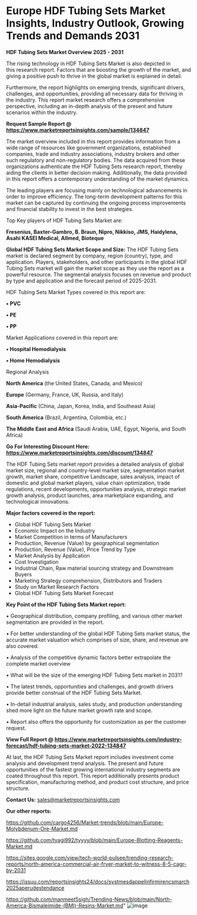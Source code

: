 # Europe HDF Tubing Sets Market Insights, Industry Outlook, Growing Trends and Demands 2031

<Strong> HDF Tubing Sets Market Overview 2025 - 2031</strong>

The rising technology in HDF Tubing Sets Market is also depicted in this research report. Factors that are boosting the growth of the market, and giving a positive push to thrive in the global market is explained in detail.

Furthermore, the report highlights on emerging trends, significant drivers, challenges, and opportunities, providing all necessary data for thriving in the industry. This report market research offers a comprehensive perspective, including an in-depth analysis of the present and future scenarios within the industry.

<strong>Request Sample Report @ <a href=https://www.marketreportsinsights.com/sample/134847>https://www.marketreportsinsights.com/sample/134847</a></strong>

The market overview included in this report provides information from a wide range of resources like government organizations, established companies, trade and industry associations, industry brokers and other such regulatory and non-regulatory bodies. The data acquired from these organizations authenticate the HDF Tubing Sets research report, thereby aiding the clients in better decision making. Additionally, the data provided in this report offers a contemporary understanding of the market dynamics.

The leading players are focusing mainly on technological advancements in order to improve efficiency. The long-term development patterns for this market can be captured by continuing the ongoing process improvements and financial stability to invest in the best strategies.

Top Key players of HDF Tubing Sets Market are:

<strong>Fresenius, Baxter-Gambro, B. Braun, Nipro, Nikkiso, JMS, Haidylena, Asahi KASEI Medical, Allmed, Bioteque</strong>

<strong><b>Global HDF Tubing Sets Market Scope and Size:</b></strong>
The HDF Tubing Sets market is declared segment by company, region (country), type, and application. Players, stakeholders, and other participants in the global HDF Tubing Sets market will gain the market scope as they use the report as a powerful resource. The segmental analysis focuses on revenue and product by type and application and the forecast period of 2025-2031.

HDF Tubing Sets Market Types covered in this report are:

<strong>• PVC

• PE

• PP</strong>

Market Applications covered in this report are:

<strong>• Hospital Hemodialysis

• Home Hemodialysis</strong> 

Regional Analysis

<strong>North America</strong> (the United States, Canada, and Mexico)

<strong>Europe</strong> (Germany, France, UK, Russia, and Italy)

<strong>Asia-Pacific</strong> (China, Japan, Korea, India, and Southeast Asia)

<strong>South America</strong> (Brazil, Argentina, Colombia, etc.)

<strong>The Middle East and Africa</strong> (Saudi Arabia, UAE, Egypt, Nigeria, and South Africa)

<strong>Go For Interesting Discount Here: <a href=https://www.marketreportsinsights.com/discount/134847>https://www.marketreportsinsights.com/discount/134847</a></strong>

The HDF Tubing Sets market report provides a detailed analysis of global market size, regional and country-level market size, segmentation market growth, market share, competitive Landscape, sales analysis, impact of domestic and global market players, value chain optimization, trade regulations, recent developments, opportunities analysis, strategic market growth analysis, product launches, area marketplace expanding, and technological innovations.

<strong><b>Major factors covered in the report:</b></strong>
<ul>
  <li>Global HDF Tubing Sets Market </li>
  <li>Economic Impact on the Industry</li>
  <li>Market Competition in terms of Manufacturers</li>
  <li>Production, Revenue (Value) by geographical segmentation</li>
  <li>Production, Revenue (Value), Price Trend by Type</li>
  <li>Market Analysis by Application</li>
  <li>Cost Investigation</li>
  <li>Industrial Chain, Raw material sourcing strategy and Downstream Buyers</li>
  <li>Marketing Strategy comprehension, Distributors and Traders</li>
  <li>Study on Market Research Factors</li>
  <li>Global HDF Tubing Sets Market Forecast</li>
</ul>

<strong><b>Key Point of the HDF Tubing Sets Market report:</b></strong>

• Geographical distribution, company profiling, and various other market segmentation are provided in the report.

• For better understanding of the global HDF Tubing Sets market status, the accurate market valuation which comprises of size, share, and revenue are also covered.

• Analysis of the competitive dynamic factors better extrapolate the complete market overview

• What will be the size of the emerging HDF Tubing Sets market in 2031?

• The latest trends, opportunities and challenges, and growth drivers provide better construal of the HDF Tubing Sets Market.

• In-detail industrial analysis, sales study, and production understanding shed more light on the future market growth rate and scope.

• Report also offers the opportunity for customization as per the customer request.

<strong><b>View Full Report @ <a href=https://www.marketreportsinsights.com/industry-forecast/hdf-tubing-sets-market-2022-134847>https://www.marketreportsinsights.com/industry-forecast/hdf-tubing-sets-market-2022-134847</a></b></strong>


At last, the HDF Tubing Sets Market report includes investment come analysis and development trend analysis. The present and future opportunities of the fastest growing international industry segments are coated throughout this report. This report additionally presents product specification, manufacturing method, and product cost structure, and price structure.

<strong>Contact Us:</strong>
sales@marketreportsinsights.com

<strong>Our other reports:</strong>

<a href=https://github.com/cargo4256/Market-trends/blob/main/Europe-Molybdenum-Ore-Market.md>https://github.com/cargo4256/Market-trends/blob/main/Europe-Molybdenum-Ore-Market.md</a>

<a href=https://github.com/tyagi992/tyyyy/blob/main/Europe-Blotting-Reagents-Market.md>https://github.com/tyagi992/tyyyy/blob/main/Europe-Blotting-Reagents-Market.md</a>

<a href=https://sites.google.com/view/tech-world-pulsee/trending-research-reports/north-america-commercial-air-fryer-market-to-witness-8-5-cagr-by-2031>https://sites.google.com/view/tech-world-pulsee/trending-research-reports/north-america-commercial-air-fryer-market-to-witness-8-5-cagr-by-2031</a>

<a href=https://issuu.com/reportsinsights24/docs/systmesdappelinfirmirencsmarch2025aperudestendance>https://issuu.com/reportsinsights24/docs/systmesdappelinfirmirencsmarch2025aperudestendance</a>

<a href=https://github.com/manmeet5sigh/Trending-News/blob/main/North-America-Bismaleimide-(BMI)-Resins-Market.md>https://github.com/manmeet5sigh/Trending-News/blob/main/North-America-Bismaleimide-(BMI)-Resins-Market.md</a>"
![image](https://github.com/user-attachments/assets/e0485e39-27d1-4504-8762-8c63fe38e287)
